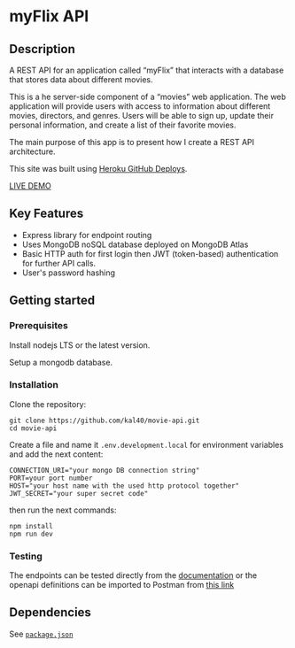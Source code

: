 # myFlix API

## Description

A REST API for an application called “myFlix” that interacts with a database that stores data about different movies.

This is a he server-side component of a “movies” web application. The web application will provide users with access to information about different movies, directors, and genres. Users will be able to sign up, update their personal information, and create a list of their favorite movies.

The main purpose of this app is to present how I create a REST API architecture.

This site was built using [Heroku GitHub Deploys](https://devcenter.heroku.com/articles/github-integration).

[LIVE DEMO](https://myflixapi.smartcoder.dev/)

## Key Features

- Express library for endpoint routing
- Uses MongoDB noSQL database deployed on MongoDB Atlas
- Basic HTTP auth for first login then JWT (token-based) authentication for further API calls.
- User's password hashing

## Getting started

### Prerequisites

Install nodejs LTS or the latest version.

Setup a mongodb database.

### Installation

Clone the repository:

```shell
git clone https://github.com/kal40/movie-api.git
cd movie-api
```

Create a file and name it `.env.development.local` for environment variables and add the next content:

```shell
CONNECTION_URI="your mongo DB connection string"
PORT=your port number
HOST="your host name with the used http protocol together"
JWT_SECRET="your super secret code"
```

then run the next commands:

```shell
npm install
npm run dev
```

### Testing

The endpoints can be tested directly from the [documentation](https://myflixapi.smartcoder.dev) or the openapi definitions can be imported to Postman from [this link](https://myflixapi.smartcoder.dev/openapi.yml)

## Dependencies

See [`package.json`](https://raw.githubusercontent.com/kal40/movie-api/master/package.json)
